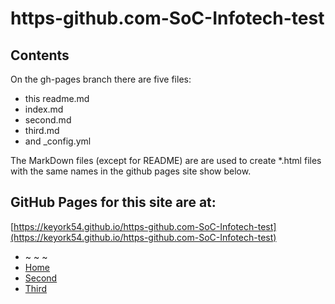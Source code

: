 # https-github.com-SoC-Infotech-test

## Contents

On the gh-pages branch there are five files:
- this readme.md
- index.md
- second.md
- third.md
- and _config.yml

The MarkDown files (except for README) are are used to create *.html files with the same names in the github pages site show below.

## GitHub Pages for this site are at:

[https://keyork54.github.io/https-github.com-SoC-Infotech-test](https://keyork54.github.io/https-github.com-SoC-Infotech-test)

* ~ ~ ~
* [Home](https://keyork54.github.io/https-github.com-SoC-Infotech-test/index.html)
* [Second](https://keyork54.github.io/https-github.com-SoC-Infotech-test/second.html)
* [Third](https://keyork54.github.io/https-github.com-SoC-Infotech-test/third.html)

